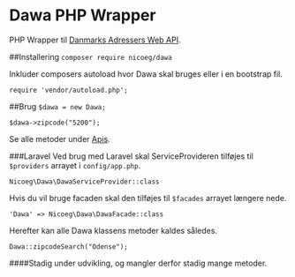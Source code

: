 # Dawa PHP Wrapper
PHP Wrapper til [Danmarks Adressers Web API](http://dawa.aws.dk).

##Installering
`composer require nicoeg/dawa`

Inkluder composers autoload hvor Dawa skal bruges eller i en bootstrap fil.

 `require 'vendor/autoload.php';`

##Brug
`$dawa = new Dawa;`

`$dawa->zipcode("5200");`

Se alle metoder under [Apis](https://github.com/nicoeg/Dawa/tree/master/src/Apis).

###Laravel
Ved brug med Laravel skal ServiceProvideren tilføjes til `$providers` arrayet i `config/app.php`.

`Nicoeg\Dawa\DawaServiceProvider::class`

Hvis du vil bruge facaden skal den tilføjes til `$facades` arrayet længere nede.

`'Dawa' => Nicoeg\Dawa\DawaFacade::class`
 
 Herefter kan alle Dawa klassens metoder kaldes således.
 
`Dawa::zipcodeSearch("Odense");`
 
####Stadig under udvikling, og mangler derfor stadig mange metoder.